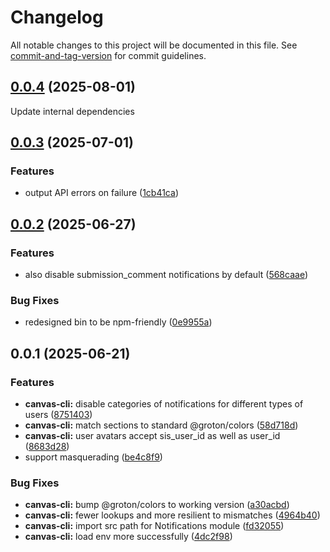 # Changelog

All notable changes to this project will be documented in this file. See [commit-and-tag-version](https://github.com/absolute-version/commit-and-tag-version) for commit guidelines.

## [0.0.4](https://github.com/groton-school/canvas-cli/compare/canvas-cli/0.0.3...canvas-cli/0.0.4) (2025-08-01)

Update internal dependencies

## [0.0.3](https://github.com/groton-school/canvas-cli/compare/canvas-cli/0.0.2...canvas-cli/0.0.3) (2025-07-01)

### Features

- output API errors on failure ([1cb41ca](https://github.com/groton-school/canvas-cli/commit/1cb41caa967a43584f5cb75d8934facddcaaf370))

## [0.0.2](https://github.com/groton-school/canvas-cli/compare/canvas-cli/0.0.1...canvas-cli/0.0.2) (2025-06-27)

### Features

- also disable submission_comment notifications by default ([568caae](https://github.com/groton-school/canvas-cli/commit/568caae81585b82660f4d4fca84d0796fe94e4b8))

### Bug Fixes

- redesigned bin to be npm-friendly ([0e9955a](https://github.com/groton-school/canvas-cli/commit/0e9955acc85c8a9687054f65c2c69100af78c167))

## 0.0.1 (2025-06-21)

### Features

- **canvas-cli:** disable categories of notifications for different types of users ([8751403](https://github.com/groton-school/canvas-cli/commit/87514037064365cf791f6e538d234e6668cb03e9))
- **canvas-cli:** match sections to standard @groton/colors ([58d718d](https://github.com/groton-school/canvas-cli/commit/58d718d483f5d41e83c09042cda2a5855fcc66d5))
- **canvas-cli:** user avatars accept sis_user_id as well as user_id ([8683d28](https://github.com/groton-school/canvas-cli/commit/8683d28a17b29770e427e58b6de7417b860a2856))
- support masquerading ([be4c8f9](https://github.com/groton-school/canvas-cli/commit/be4c8f9ceaf9d0e98ee6d56c16bae0f8463f7e36))

### Bug Fixes

- **canvas-cli:** bump @groton/colors to working version ([a30acbd](https://github.com/groton-school/canvas-cli/commit/a30acbdab8bd56f1767b860f94aeb39fcae6fc75))
- **canvas-cli:** fewer lookups and more resilient to mismatches ([4964b40](https://github.com/groton-school/canvas-cli/commit/4964b4089bd13ca1d24535d4976fea74e5ee2d15))
- **canvas-cli:** import src path for Notifications module ([fd32055](https://github.com/groton-school/canvas-cli/commit/fd3205503a0eca45e055861c368a5a6f224fc7f8))
- **canvas-cli:** load env more successfully ([4dc2f98](https://github.com/groton-school/canvas-cli/commit/4dc2f98deb99f46b838a09220f27640d87c3da43))
